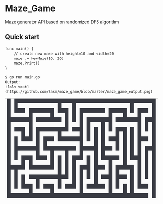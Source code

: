 # Maze_Game 
Maze generator API based on randomized DFS algorithm

## Quick start
```Golang
func main() {
    // create new maze with height=10 and width=20
    maze := NewMaze(10, 20)
    maze.Print()
}
```
``` Console
$ go run main.go
Output: 
![alt text](https://github.com/2asm/maze_game/blob/master/maze_game_output.png)
``` 
![alt text](https://github.com/2asm/maze_game/blob/master/maze_game_output.png)
